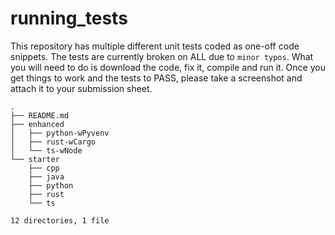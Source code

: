 # running_tests

This repository has multiple different unit tests coded as one-off code snippets. The tests are currently broken on ALL due to `minor typos`. What you will need to do is download the code, fix it, compile and run it. Once you get things to work and the tests to PASS, please take a screenshot and attach it to your submission sheet. 

```
.
├── README.md
├── enhanced
│   ├── python-wPyvenv
│   ├── rust-wCargo
│   └── ts-wNode
└── starter
    ├── cpp
    ├── java
    ├── python
    ├── rust
    └── ts

12 directories, 1 file
```